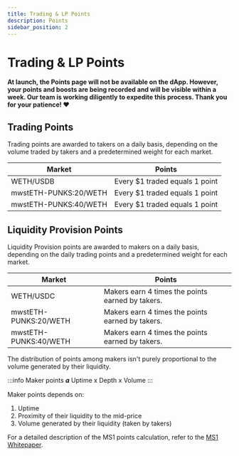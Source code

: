 ```yaml
---
title: Trading & LP Points
description: Points
sidebar_position: 2
---
```


# Trading & LP Points

**At launch, the Points page will not be available on the dApp. However, your points and boosts are being recorded and will be visible within a week. Our team is working diligently to expedite this process. Thank you for your patience! :heart:**

## Trading Points

Trading points are awarded to takers on a daily basis, depending on the volume traded by takers and a predetermined weight for each market.

| Market                | Points                         |
| --------------------- | ------------------------------ |
| WETH/USDB             | Every $1 traded equals 1 point |
| mwstETH-PUNKS:20/WETH | Every $1 traded equals 1 point |
| mwstETH-PUNKS:40/WETH | Every $1 traded equals 1 point |

## Liquidity Provision Points
Liquidity Provision points are awarded to makers on a daily basis, depending on the daily trading points and a predetermined weight for each market.

| Market                | Points                                           |
| --------------------- | ------------------------------------------------ |
| WETH/USDC             | Makers earn 4 times the points earned by takers. |
| mwstETH-PUNKS:20/WETH | Makers earn 4 times the points earned by takers. |
| mwstETH-PUNKS:40/WETH | Makers earn 4 times the points earned by takers. |
  
The distribution of points among makers isn't purely proportional to the volume generated by their liquidity. 

:::info
Maker points 𝜶 Uptime x Depth x Volume 
:::

Maker points depends on:
1. Uptime
2. Proximity of their liquidity to the mid-price
3. Volume generated by their liquidity (taken by takers)

For a detailed description of the MS1 points calculation, refer to the [MS1 Whitepaper](https://drive.google.com/file/d/1I65wO7MLN16w_3gtEOYeI6SfQ1QIuycB/view?usp=sharing).

